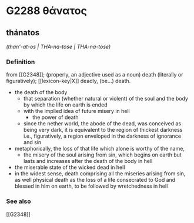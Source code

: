 # G2288 θάνατος

## thánatos

_(than'-at-os | THA-na-tose | THA-na-tose)_

### Definition

from [[G2348]]; (properly, an adjective used as a noun) death (literally or figuratively); [[lexicon-key|X]] deadly, (be...) death.

- the death of the body
  - that separation (whether natural or violent) of the soul and the body by which the life on earth is ended
  - with the implied idea of future misery in hell
    - the power of death
  - since the nether world, the abode of the dead, was conceived as being very dark, it is equivalent to the region of thickest darkness i.e., figuratively, a region enveloped in the darkness of ignorance and sin
- metaphorically, the loss of that life which alone is worthy of the name,
  - the misery of the soul arising from sin, which begins on earth but lasts and increases after the death of the body in hell
- the miserable state of the wicked dead in hell
- in the widest sense, death comprising all the miseries arising from sin, as well physical death as the loss of a life consecrated to God and blessed in him on earth, to be followed by wretchedness in hell

### See also

[[G2348]]

